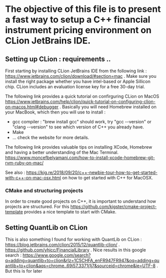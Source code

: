 # The objective of this file is to present a fast way to setup a C++ financial instrument pricing environment on CLion JetBrains IDE.

## Setting up CLion : requirements ..

First starting by installing CLion JetBrains IDE from the following link : https://www.jetbrains.com/clion/download/#section=mac .
Make sure you install the right package whether you have intel-based or Apple Sillicon chip.
CLion includes an evaluation license key for a free 30-day trial.

The following link provides a quick tutorial on confirguring CLion on MacOS
https://www.jetbrains.com/help/clion/quick-tutorial-on-configuring-clion-on-macos.html#debugger .
Basically you will need Homebrew installed on your MacBook, which then you will use to install :
  - gcc compiler : "brew install gcc" should work, try "gcc --version" or "clang --version" to see which version of C++ you already have.
  - Make 
  -  ... check the website for more details.

The following link provides valuable tips on installing XCode, Homebrew and having a better understanding of the Mac Terminal.
https://www.moncefbelyamani.com/how-to-install-xcode-homebrew-git-rvm-ruby-on-mac/

See also : https://kig.re/2018/09/20/c++-newbie-tour-how-to-get-started-with-c++-on-mac-osx.html on how to get started with C++ for MacOSX.

### CMake and structuring projects 

In order to create good projects on C++, it is important to understand how projects are structured.
For this https://github.com/kigster/cmake-project-template provides a nice template to start with CMake.


## Setting QuantLib on CLion

This is also something I found for working with QuantLib on CLion : https://blog.jetbrains.com/clion/2015/12/quantlib-clion/ .
https://github.com/yhicc/FinancialLibrary .
Nice results in this google search : https://www.google.com/search?q=adding+quantlib+to+clion&rlz=1C5CHFA_enFR947FR947&oq=adding+quantlib+to+clion&aqs=chrome..69i57.3371j1j7&sourceid=chrome&ie=UTF-8 . 
But this is for later
